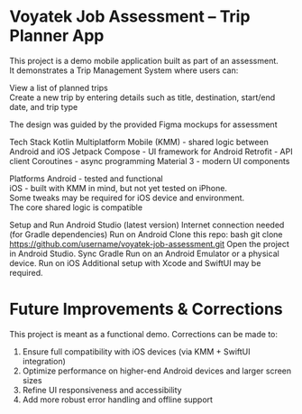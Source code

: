 # Voyatek Job Assessment – Trip Planner App #

This project is a demo mobile application built as part of an assessment.  
It demonstrates a Trip Management System where users can:

View a list of planned trips  
Create a new trip by entering details such as title, destination, start/end date, and trip type  

The design was guided by the provided Figma mockups for assessment


Tech Stack
Kotlin Multiplatform Mobile (KMM) - shared logic between Android and iOS
Jetpack Compose - UI framework for Android
Retrofit - API client
Coroutines - async programming
Material 3 - modern UI components

Platforms
Android - tested and functional  
iOS - built with KMM in mind, but not yet tested on iPhone.  
Some tweaks may be required for iOS device and environment.  
The core shared logic is compatible  

Setup and Run
Android Studio (latest version)
Internet connection needed (for Gradle dependencies)
Run on Android
Clone this repo:
   bash
   git clone https://github.com/username/voyatek-job-assessment.git
   Open the project in Android Studio.
   Sync Gradle
   Run on an Android Emulator or a physical device.
Run on iOS
Additional setup with Xcode and SwiftUI may be required.

# Future Improvements & Corrections
This project is meant as a functional demo. Corrections can be made to:
1. Ensure full compatibility with iOS devices (via KMM + SwiftUI integration)
2. Optimize performance on higher-end Android devices and larger screen sizes
3. Refine UI responsiveness and accessibility
4. Add more robust error handling and offline support

